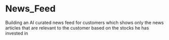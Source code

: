 # News_Feed
Building an AI curated news feed for customers which shows only the news articles that are relevant to the customer based on the stocks he has invested in
